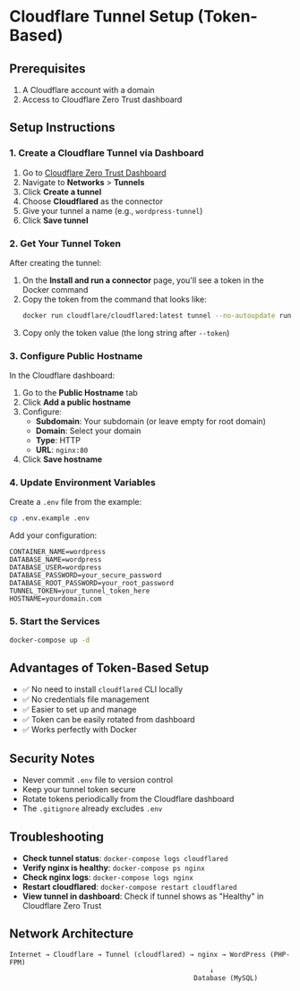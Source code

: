 # Cloudflare Tunnel Setup (Token-Based)

## Prerequisites
1. A Cloudflare account with a domain
2. Access to Cloudflare Zero Trust dashboard

## Setup Instructions

### 1. Create a Cloudflare Tunnel via Dashboard
1. Go to [Cloudflare Zero Trust Dashboard](https://one.dash.cloudflare.com/)
2. Navigate to **Networks** > **Tunnels**
3. Click **Create a tunnel**
4. Choose **Cloudflared** as the connector
5. Give your tunnel a name (e.g., `wordpress-tunnel`)
6. Click **Save tunnel**

### 2. Get Your Tunnel Token
After creating the tunnel:
1. On the **Install and run a connector** page, you'll see a token in the Docker command
2. Copy the token from the command that looks like:
   ```bash
   docker run cloudflare/cloudflared:latest tunnel --no-autoupdate run --token <YOUR_TOKEN_HERE>
   ```
3. Copy only the token value (the long string after `--token`)

### 3. Configure Public Hostname
In the Cloudflare dashboard:
1. Go to the **Public Hostname** tab
2. Click **Add a public hostname**
3. Configure:
   - **Subdomain**: Your subdomain (or leave empty for root domain)
   - **Domain**: Select your domain
   - **Type**: HTTP
   - **URL**: `nginx:80`
4. Click **Save hostname**

### 4. Update Environment Variables
Create a `.env` file from the example:
```bash
cp .env.example .env
```

Add your configuration:
```
CONTAINER_NAME=wordpress
DATABASE_NAME=wordpress
DATABASE_USER=wordpress
DATABASE_PASSWORD=your_secure_password
DATABASE_ROOT_PASSWORD=your_root_password
TUNNEL_TOKEN=your_tunnel_token_here
HOSTNAME=yourdomain.com
```

### 5. Start the Services
```bash
docker-compose up -d
```

## Advantages of Token-Based Setup
- ✅ No need to install `cloudflared` CLI locally
- ✅ No credentials file management
- ✅ Easier to set up and manage
- ✅ Token can be easily rotated from dashboard
- ✅ Works perfectly with Docker

## Security Notes
- Never commit `.env` file to version control
- Keep your tunnel token secure
- Rotate tokens periodically from the Cloudflare dashboard
- The `.gitignore` already excludes `.env`

## Troubleshooting
- **Check tunnel status**: `docker-compose logs cloudflared`
- **Verify nginx is healthy**: `docker-compose ps nginx`
- **Check nginx logs**: `docker-compose logs nginx`
- **Restart cloudflared**: `docker-compose restart cloudflared`
- **View tunnel in dashboard**: Check if tunnel shows as "Healthy" in Cloudflare Zero Trust

## Network Architecture
```
Internet → Cloudflare → Tunnel (cloudflared) → nginx → WordPress (PHP-FPM)
                                                  ↓
                                              Database (MySQL)
```
